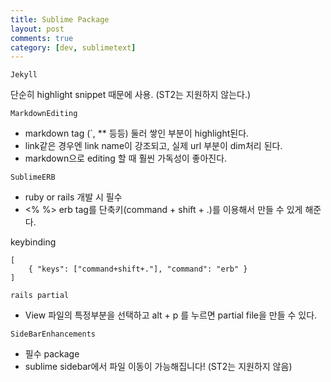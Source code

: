 ```yaml
---
title: Sublime Package
layout: post
comments: true
category: [dev, sublimetext]
---
```


`Jekyll`

단순히 highlight snippet 때문에 사용. (ST2는 지원하지 않는다.)

`MarkdownEditing`

- markdown tag (`, ** 등등) 둘러 쌓인 부분이 highlight된다.
- link같은 경우엔 link name이 강조되고, 실제 url 부분이 dim처리 된다.
- markdown으로 editing 할 때 훨씬 가독성이 좋아진다.

`SublimeERB`

- ruby or rails 개발 시 필수
- <% %> erb tag를 단축키(command + shift + .)를 이용해서 만들 수 있게 해준다.

keybinding

    [
        { "keys": ["command+shift+."], "command": "erb" }
    ]




`rails partial`

- View 파일의 특정부분을 선택하고 alt + p 를 누르면 partial file을 만들 수 있다.

`SideBarEnhancements`
- 필수 package
- sublime sidebar에서 파일 이동이 가능해집니다! (ST2는 지원하지 않음)
